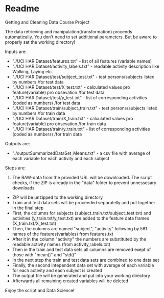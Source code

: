 # Readme
Getting and Cleaning Data Course Project

The data retrieving and manipulation(transformation) proceeds automatically. You don't need to set additional parameters. But be aware to properly set the working directory!

Inputs are:
* "./UCI HAR Dataset/features.txt" - list of all features (variable names)
* "./UCI HAR Dataset/activity_labels.txt" - readable activity description like Walking, Laying etc.
* "./UCI HAR Dataset/test/subject_test.txt" - test persons/subjects listed by numbers /for test data
* "./UCI HAR Dataset/test/X_test.txt" - calculated values pro feature(variable) pro obsevation /for test data
* "./UCI HAR Dataset/test/y_test.txt" - list of corresponding activities (coded as numbers) /for test data
* "./UCI HAR Dataset/train/subject_train.txt" - test persons/subjects listed by numbers /for train data
* "./UCI HAR Dataset/train/X_train.txt" - calculated values pro feature(variable) pro obsevation /for train data
* "./UCI HAR Dataset/train/y_train.txt" - list of corresponding activities (coded as numbers) /for train data

Outputs are:
* "./outputSummarizedDataSet_Means.txt" - a csv file with average of each variable for each activity and each subject

Steps are:

1. The RAW-data from the provided URL will be downloaded. The script checks, if the ZIP is already in the "data" folder to prevent unnessesary downloads
* ZIP will be unzipped to the working directory
* Train and test data sets will be proceeded separatelly and put together in the final step
* First, the columns for subjects (subject_train.txt/subject_test.txt) and activities (y_train.txt/y_test.txt) are added to the feature data frames (X_train.txt/X_test.txt)
* Then, the columns are named "subject", "activity" following by 561 names of the features(variables) from features.txt
* After it in the column "activity" the numbers are substituted by the readable activity names (from activity_labels.txt)
* Then in the train and test data sets all columns are removed exept of those with "mean()" and "std()" 
* In the next step the train and test data sets are combined to one data set
* Finally, the second intependent data set with average of each variable for each activity and each subject is created
* The output file will be generated and put into your working directory 
* Afterwards all remaining created variables will be deleted


Enjoy the script and Data Science!

